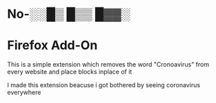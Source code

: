# No-░░█▒ █▒▒ █▓▓░

# Firefox Add-On

This is a simple extension which removes the word "Cronoavirus" from every website and place blocks inplace of it

I made this extension beacuse i got bothered by seeing coronavirus everywhere
